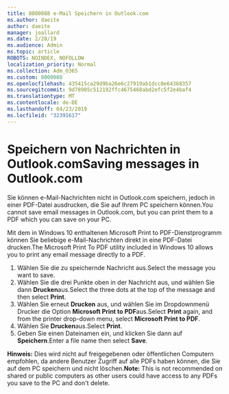 ```yaml
---
title: 8000088 e-Mail Speichern in Outlook.com
ms.author: daeite
author: daeite
manager: joallard
ms.date: 2/28/19
ms.audience: Admin
ms.topic: article
ROBOTS: NOINDEX, NOFOLLOW
localization_priority: Normal
ms.collection: Adm_O365
ms.custom: 8000088
ms.openlocfilehash: 435415ca29d9ba26e6c27919ab1dcc0e64368357
ms.sourcegitcommit: 9d78905c512192ffc4675468abd2efc5f2e4baf4
ms.translationtype: MT
ms.contentlocale: de-DE
ms.lasthandoff: 04/23/2019
ms.locfileid: "32391617"
---
```

# <a name="saving-messages-in-outlookcom"></a><span data-ttu-id="69652-102">Speichern von Nachrichten in Outlook.com</span><span class="sxs-lookup"><span data-stu-id="69652-102">Saving messages in Outlook.com</span></span>

<span data-ttu-id="69652-103">Sie können e-Mail-Nachrichten nicht in Outlook.com speichern, jedoch in einer PDF-Datei ausdrucken, die Sie auf Ihrem PC speichern können.</span><span class="sxs-lookup"><span data-stu-id="69652-103">You cannot save email messages in Outlook.com, but you can print them to a PDF which you can save on your PC.</span></span>

<span data-ttu-id="69652-104">Mit dem in Windows 10 enthaltenen Microsoft Print to PDF-Dienstprogramm können Sie beliebige e-Mail-Nachrichten direkt in eine PDF-Datei drucken.</span><span class="sxs-lookup"><span data-stu-id="69652-104">The Microsoft Print To PDF utility included in Windows 10 allows you to print any email message directly to a PDF.</span></span>

1. <span data-ttu-id="69652-105">Wählen Sie die zu speichernde Nachricht aus.</span><span class="sxs-lookup"><span data-stu-id="69652-105">Select the message you want to save.</span></span>
2. <span data-ttu-id="69652-106">Wählen Sie die drei Punkte oben in der Nachricht aus, und wählen Sie dann **Drucken**aus.</span><span class="sxs-lookup"><span data-stu-id="69652-106">Select the three dots at the top of the message and then select **Print**.</span></span>
3. <span data-ttu-id="69652-107">Wählen Sie erneut **Drucken** aus, und wählen Sie im Dropdownmenü Drucker die Option **Microsoft Print to PDF**aus.</span><span class="sxs-lookup"><span data-stu-id="69652-107">Select **Print** again, and from the printer drop-down menu, select **Microsoft Print to PDF**.</span></span>
4. <span data-ttu-id="69652-108">Wählen Sie **Drucken**aus.</span><span class="sxs-lookup"><span data-stu-id="69652-108">Select **Print**.</span></span>
5. <span data-ttu-id="69652-109">Geben Sie einen Dateinamen ein, und klicken Sie dann auf **Speichern**.</span><span class="sxs-lookup"><span data-stu-id="69652-109">Enter a file name then select **Save**.</span></span>

<span data-ttu-id="69652-110">**Hinweis:** Dies wird nicht auf freigegebenen oder öffentlichen Computern empfohlen, da andere Benutzer Zugriff auf alle PDFs haben können, die Sie auf dem PC speichern und nicht löschen.</span><span class="sxs-lookup"><span data-stu-id="69652-110">**Note:** This is not recommended on shared or public computers as other users could have access to any PDFs you save to the PC and don't delete.</span></span>